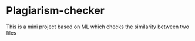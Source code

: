 # Plagiarism-checker
This is a mini project based on ML which checks the similarity between two files

